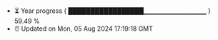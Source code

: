 - ⏳ Year progress { █████████████████▁▁▁▁▁▁▁▁▁▁▁▁▁ } 59.49 %
- ⏰ Updated on Mon, 05 Aug 2024 17:19:18 GMT

